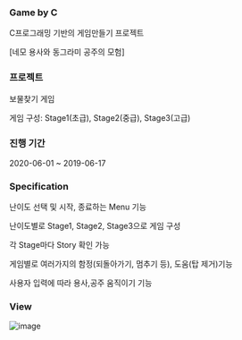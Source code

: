 ### Game by C

C프로그래밍 기반의 게임만들기 프로젝트

[네모 용사와 동그라미 공주의 모험]

### 프로젝트

보물찾기 게임
  
게임 구성: Stage1(초급), Stage2(중급), Stage3(고급)

### 진행 기간
2020-06-01 ~ 2019-06-17

### Specification

난이도 선택 및 시작, 종료하는 Menu 기능

난이도별로 Stage1, Stage2, Stage3으로 게임 구성

각 Stage마다 Story 확인 가능

게임별로 여러가지의 함정(되돌아가기, 멈추기 등), 도움(탑 제거)기능

사용자 입력에 따라 용사,공주 움직이기 기능

### View

![image](https://user-images.githubusercontent.com/44837403/181667776-93c9131f-4029-404f-832e-65f850e75199.png)
